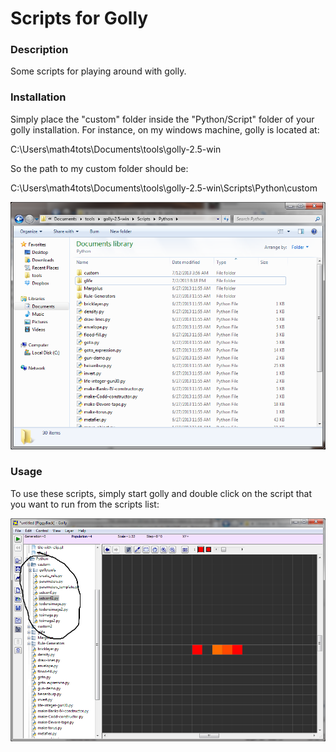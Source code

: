 Scripts for Golly
=================

### Description ###

Some scripts for playing around with golly.

### Installation ###

Simply place the "custom" folder inside the "Python/Script" folder of your golly
installation. For instance, on my windows machine, golly is located at:

C:\Users\math4tots\Documents\tools\golly-2.5-win

So the path to my custom folder should be:

C:\Users\math4tots\Documents\tools\golly-2.5-win\Scripts\Python\custom

![which directory](screenshots/usingscript3.png "custom directory")

### Usage ###

To use these scripts, simply start golly and double click on the script that 
you want to run from the scripts list:

![running script](screenshots/usingscript2.png "How to use")
